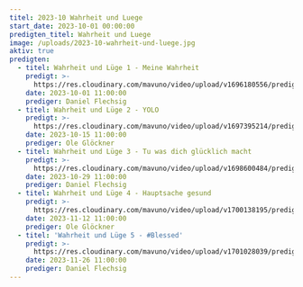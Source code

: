 ```yaml
---
titel: 2023-10 Wahrheit und Luege
start_date: 2023-10-01 00:00:00
predigten_titel: Wahrheit und Luege
image: /uploads/2023-10-wahrheit-und-luege.jpg
aktiv: true
predigten:
  - titel: Wahrheit und Lüge 1 - Meine Wahrheit
    predigt: >-
      https://res.cloudinary.com/mavuno/video/upload/v1696180556/predigten/2023-10%20Wahrheit%20und%20Luege/2023-10-01_GoDi_Mavuno_Berlin_-_Wahrheit_und_L%C3%BCge_1.mp3
    date: 2023-10-01 11:00:00
    prediger: Daniel Flechsig
  - titel: Wahrheit und Lüge 2 - YOLO
    predigt: >-
      https://res.cloudinary.com/mavuno/video/upload/v1697395214/predigten/2023-10%20Wahrheit%20und%20Luege/2023-10-15_GoDi_Mavuno_Berlin_-_2_Wahrheiten_2_-_YOLO.mp3
    date: 2023-10-15 11:00:00
    prediger: Ole Glöckner
  - titel: Wahrheit und Lüge 3 - Tu was dich glücklich macht
    predigt: >-
      https://res.cloudinary.com/mavuno/video/upload/v1698600484/predigten/2023-10%20Wahrheit%20und%20Luege/2023-10-29_GoDi_Mavuno_Berlin_-_2_Wahrheiten_und_1_Luege_3_-_Tu_was_dich_gl%C3%BCcklich_macht.mp3
    date: 2023-10-29 11:00:00
    prediger: Daniel Flechsig
  - titel: Wahrheit und Lüge 4 - Hauptsache gesund
    predigt: >-
      https://res.cloudinary.com/mavuno/video/upload/v1700138195/predigten/2023-10%20Wahrheit%20und%20Luege/2023-11-12_GoDi_Mavuno_Berlin_-_Wahrheit_und_L%C3%BCge_4_-_Hauptsache_gesund_1.mp3
    date: 2023-11-12 11:00:00
    prediger: Ole Glöckner
  - titel: 'Wahrheit und Lüge 5 - #Blessed'
    predigt: >-
      https://res.cloudinary.com/mavuno/video/upload/v1701028039/predigten/2023-10%20Wahrheit%20und%20Luege/2023-11-26_GoDi_Mavuno_Berlin_-_Wahrheit_und_L%C3%BCge_5_-_Blessed_1.mp3
    date: 2023-11-26 11:00:00
    prediger: Daniel Flechsig
---
```

